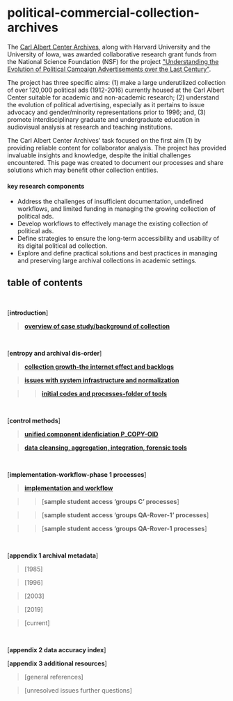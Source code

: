 # political-commercial-collection-archives


The [Carl Albert Center Archives](https://www.ou.edu/carlalbertcenter/congressional-collection), along with Harvard University and the University of Iowa, was awarded collaborative research grant funds from the National Science Foundation (NSF) for the project ["Understanding the Evolution of Political Campaign Advertisements over the Last Century"](https://s-lib024.lib.uiowa.edu/campaignvids/people.html).

The project has three specific aims: (1) make a large underutilized collection of  over 120,000 political ads (1912-2016) currently housed at the Carl Albert Center suitable for academic and non-academic research; (2) understand the evolution of political advertising, especially as it pertains to issue advocacy and gender/minority representations prior to 1996; and, (3) promote interdisciplinary graduate and undergraduate education in audiovisual analysis at research and teaching institutions. ​

The Carl Albert Center Archives' task focused on the first aim (1) by providing reliable content for collaborator analysis. The project has provided invaluable insights and knowledge, despite the initial challenges encountered. This page was created to document our processes and share solutions which may benefit other collection entities. 

#### **key research components**

- Address the challenges of insufficient documentation, undefined workflows, and limited funding in managing the growing collection of political ads.
- Develop workflows to effectively manage the existing collection of political ads.
- Define strategies to ensure the long-term accessibility and usability of its digital political ad collection.
- Explore and define practical solutions and best practices in managing and preserving large archival collections in academic settings.


## table of contents

<br>

[**introduction**]

  > [**overview of case study/background of collection**](https://github.com/prys0000/political-commercial-collection-archives/blob/main/documentation/case-study.md)

  
 
<br>

[**entropy and archival dis-order**]

> [**collection growth-the internet effect and backlogs**](https://github.com/prys0000/political-commercial-collection-archives/blob/main/documentation/collection-growth-initial-analysis.md)

> [**issues with system infrastructure and normalization**](https://github.com/prys0000/political-commercial-collection-archives/blob/main/documentation/issues%20with%20system%20infrastructure%20and%20normalization.md)

  >> [**initial codes and processes-folder of tools**](https://github.com/prys0000/political-commercial-collection-archives/tree/main/initial-codes-processes) 

<br>

[**control methods**]

> [**unified component idenficiation P_COPY-OID**](https://github.com/prys0000/political-commercial-collection-archives/blob/main/documentation/component-identification.md)

> [**data cleansing, aggregation, integration, forensic tools**](https://github.com/prys0000/political-commercial-collection-archives/blob/main/documentation/control-methods.md)

<br>

[**implementation-workflow-phase 1 processes**]

> [**implementation and workflow**](https://github.com/prys0000/political-commercial-collection-archives/blob/main/documentation/implementation-workflow.md)

  >> [**sample student access ‘groups C’ processes**]

  >> [**sample student access ‘groups QA-Rover-1’ processes**]

  >> [**sample student access ‘groups QA-Rover-1 processes**]



<br>

[**appendix 1  archival metadata**]

> [1985]

> [1996]

> [2003]

> [2019]

> [current]
<br>

[**appendix 2 data accuracy index**]
<br>

[**appendix 3 additional resources**]

> [general references]

> [unresolved issues further questions]



#



